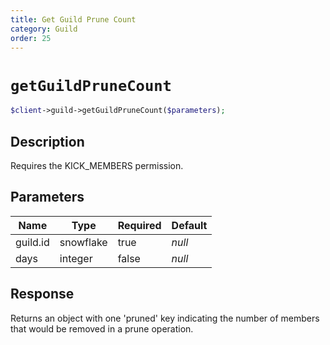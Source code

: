 ```yaml
---
title: Get Guild Prune Count
category: Guild
order: 25
---
```


# `getGuildPruneCount`

```php
$client->guild->getGuildPruneCount($parameters);
```

## Description

Requires the KICK_MEMBERS permission.

## Parameters


Name | Type | Required | Default
--- | --- | --- | ---
guild.id | snowflake | true | *null*
days | integer | false | *null*

## Response

Returns an object with one &#039;pruned&#039; key indicating the number of members that would be removed in a prune operation.


